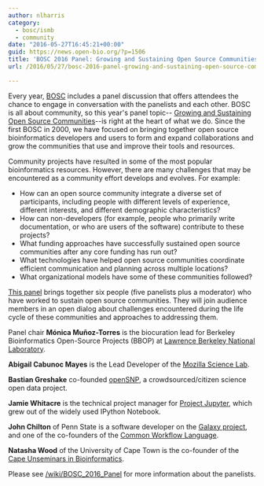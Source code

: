 ```yaml
---
author: nlharris
category:
  - bosc/ismb
  - community
date: "2016-05-27T16:45:21+00:00"
guid: https://news.open-bio.org/?p=1506
title: 'BOSC 2016 Panel: Growing and Sustaining Open Source Communities'
url: /2016/05/27/bosc-2016-panel-growing-and-sustaining-open-source-communities/

---
```

Every year, [BOSC](/obf-hugo-test/wiki/BOSC_2016) includes a panel discussion that offers attendees the chance to engage in conversation with the panelists and each other. BOSC is all about community, so this year's panel topic-- [Growing and Sustaining Open Source Communities](/obf-hugo-test/wiki/BOSC_2016_Panel)--is right at the heart of what we do. Since the first BOSC in 2000, we have focused on bringing together open source bioinformatics developers and users to form and expand collaborations and grow the communities that use and improve their tools and resources.

Community projects have resulted in some of the most popular bioinformatics resources. However, there are many challenges that may be encountered as a community effort develops and evolves. For example:

- How can an open source community integrate a diverse set of participants, including people with different levels of experience, different interests, and different demographic characteristics?
- How can non-developers (for example, people who primarily write documentation, or who are users of the software) contribute to these projects?
- What funding approaches have successfully sustained open source communities after any core funding has run out?
- What technologies have helped open source communities coordinate efficient communication and planning across multiple locations?
- What organizational models have some of these communities followed?

[This panel](/obf-hugo-test/wiki/BOSC_2016_Panel) brings together six people (five panelists plus a moderator) who have worked to sustain open source communities. They will join audience members in an open dialog about challenges encountered during the life cycle of these communities and approaches to addressing them.

Panel chair **Mónica Muñoz-Torres** is the biocuration lead for Berkeley Bioinformatics Open-Source Projects (BBOP) at [Lawrence Berkeley National Laboratory](http://www.lbl.gov).

**Abigail Cabunoc Mayes** is the Lead Developer of the [Mozilla Science Lab](https://mozillascience.org/).

**Bastian Greshake** co-founded [openSNP](https://opensnp.org), a crowdsourced/citizen science open data project.

**Jamie Whitacre** is the technical project manager for [Project Jupyter](http://jupyter.org), which grew out of the widely used IPython Notebook.

**John Chilton** of Penn State is a software developer on the [Galaxy project](https://galaxyproject.org/), and one of the co-founders of the [Common Workflow Language](http://www.commonwl.org/).

**Natasha Wood** of the University of Cape Town is the co-founder of the [Cape Unseminars in Bioinformatics](https://thecubhub.wordpress.com/).

Please see [/wiki/BOSC\_2016\_Panel](/obf-hugo-test/wiki/BOSC_2016_Panel) for more information about the panelists.
